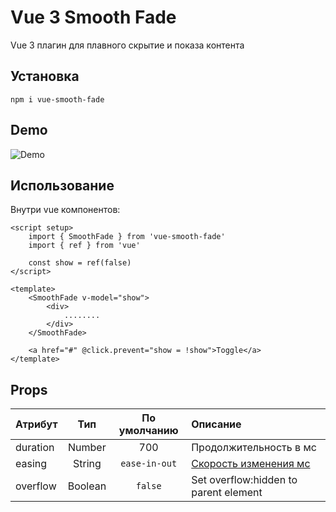 # Vue 3 Smooth Fade

Vue 3 плагин для плавного скрытие и показа контента

## Установка
```
npm i vue-smooth-fade
```

## Demo
![Demo](https://user-images.githubusercontent.com/14884577/233840228-86e24072-cb56-40a5-8a08-11de13b51848.gif)

## Использование
Внутри vue компонентов:

```vue
<script setup>
    import { SmoothFade } from 'vue-smooth-fade'
    import { ref } from 'vue'
    
    const show = ref(false)
</script>

<template>
    <SmoothFade v-model="show">
        <div>
            ........
        </div>
    </SmoothFade>
    
    <a href="#" @click.prevent="show = !show">Toggle</a>
</template>
```


## Props

| Атрибут  |   Тип   | По умолчанию  | Описание                                                                                  |
|:---------|:-------:|:-------------:|:------------------------------------------------------------------------------------------|
| duration | Number  |      700      | Продолжительность в мс                                                                    |
| easing   | String  | `ease-in-out` | [Скорость изменения мс](https://developer.mozilla.org/en-US/docs/Web/CSS/easing-function) |
| overflow | Boolean |    `false`    | Set overflow:hidden to parent element                                                     |